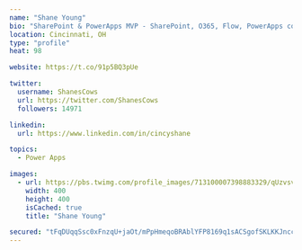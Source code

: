```yaml
---
name: "Shane Young"
bio: "SharePoint & PowerApps MVP - SharePoint, O365, Flow, PowerApps consulting? @PowerApps911 | Pure Snark? You found it."
location: Cincinnati, OH
type: "profile"
heat: 98

website: https://t.co/91p5BQ3pUe

twitter:
  username: ShanesCows
  url: https://twitter.com/ShanesCows
  followers: 14971

linkedin:
  url: https://www.linkedin.com/in/cincyshane

topics:
  - Power Apps

images:
  - url: https://pbs.twimg.com/profile_images/713100007398883329/qUzvsvQ3_400x400.jpg
    width: 400
    height: 400
    isCached: true
    title: "Shane Young"

secured: "tFqDUqqSsc0xFnzqU+jaOt/mPpHmeqoBRAblYFP8169q1sACSgofSKLKKJncc6VMr2rlS4xUsXRRtE0Ucq8/gDJVKWpenla4RON2ezfBsNT4mQSRHX8uwk5KnN2fxHOLckO7FkjunLBkI0jIdg+MTVMHADOtQoQ2EpnWwtS4a2LuzSapKNxr79DvQV0ip82HLqD/Qt4oPIXtH47vXfb0pAv4t9AShtTqBKFy0BSNcKtsY6jeiLq2ukIRLRgbFbibjiRAkCS4XoyPkfjLGQgMhAEgnGug1yqhaxzfftRKXK9G4EqQToWZ0M3ly8B6FVm6vT2rKaOn7A9W7LPBoeuP1/GJ6e0QvTxVtqYYPxToBkHND6B873sZL+mnFPSC4yh/z1TpihmwD5s/OkOMDKs9XCSBFdDJcAnfAjSUIZdIVwI=;n4x9bWHXySqEZEQgwHzDxQ=="
---
```


